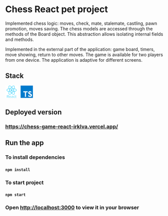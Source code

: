 # Chess React pet project 
<p>
Implemented chess logic: moves, check, mate, stalemate, castling, pawn promotion, moves saving.
The chess models are accessed through the methods of the Board object. This abstraction allows isolating internal fields and methods.
</p>
<p>
Implemented in the external part of the application: game board, timers, move showing, return to other moves.
The game is available for two players from one device. The application is adaptive for different screens.
</p>

## Stack

<p>
    <a href="https://reactjs.org/"><img src="https://github.com/devicons/devicon/blob/master/icons/react/react-original-wordmark.svg" title="React" alt="React" width="40" height="40"/></a>&nbsp;
    <a href="https://www.typescriptlang.org/"><img src="https://github.com/devicons/devicon/blob/master/icons/typescript/typescript-original.svg" title="TypeScript"  alt="TypeScript" width="40" height="40"/></a>&nbsp;
</p>

## Deployed version

### https://chess-game-react-irklva.vercel.app/

## Run the app

### To install dependencies

#### `npm install`

### To start project

#### `npm start`

### Open [http://localhost:3000](http://localhost:3000) to view it in your browser
